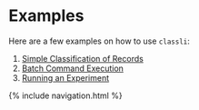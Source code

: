# Examples

Here are a few examples on how to use `classli`:

1. [Simple Classification of Records](simple-classification.html)
1. [Batch Command Execution](batch.html)
1. [Running an Experiment](experiment.html)

{% include navigation.html %}
